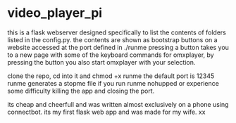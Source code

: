 # video_player_pi

this is a flask webserver designed specifically to list the contents of folders listed in the config.py.
the contents are shown as bootstrap buttons on a website accessed at the port defined in ./runme
pressing a button takes you to a new page with some of the keyboard commands for omxplayer, by pressing the button you also start omxplayer with your selection.

clone the repo, cd into it and chmod +x runme
the default port is 12345
runme generates a stopme file if you run runme nohupped or experience some difficulty killing the app and closing the port.

its cheap and cheerfull and was written almost exclusively on a phone using connectbot.
its my first flask web app and was made for my wife. xx

